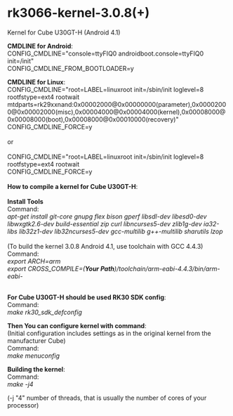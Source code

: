 # rk3066-kernel-3.0.8(+)
Kernel for Cube U30GT-H (Android 4.1)

<strong>CMDLINE for Android</strong>:<br>
CONFIG_CMDLINE="console=ttyFIQ0 androidboot.console=ttyFIQ0 init=/init"<br>
CONFIG_CMDLINE_FROM_BOOTLOADER=y

<strong>CMDLINE for Linux</strong>:<br>
CONFIG_CMDLINE="root=LABEL=linuxroot init=/sbin/init loglevel=8 rootfstype=ext4 rootwait mtdparts=rk29xxnand:0x00002000@0x00000000(parameter),0x00002000@0x00002000(misc),0x00004000@0x00004000(kernel),0x00008000@0x00008000(boot),0x00008000@0x00010000(recovery)"<br>
CONFIG_CMDLINE_FORCE=y<br>
<br>or<br><br>
CONFIG_CMDLINE="root=LABEL=linuxroot init=/sbin/init loglevel=8 rootfstype=ext4 rootwait<br>
CONFIG_CMDLINE_FORCE=y<br>
<br>
<strong>How to compile a kernel for Cube U30GT-H</strong>:<br>
<br>
<strong>Install Tools</strong><br>
Command:<br>
<i>apt-get install git-core gnupg flex bison gperf libsdl-dev libesd0-dev libwxgtk2.6-dev build-essential zip curl libncurses5-dev zlib1g-dev ia32-libs lib32z1-dev lib32ncurses5-dev gcc-multilib g++-multilib sharutils lzop</i><br><br>
(To build the kernel 3.0.8 Android 4.1, use toolchain with GCC 4.4.3)<br>
Command:<br>
<i>export ARCH=arm</i><br>
<i>export CROSS_COMPILE=(<strong>Your Path</strong>)/toolchain/arm-eabi-4.4.3/bin/arm-eabi-</i><br><br>

<strong>For Cube U30GT-H should be used RK30 SDK config</strong>:<br>
Command:<br>
<i>make rk30_sdk_defconfig</i>

<strong>Then You can configure kernel with command</strong>:<br>
(Initial configuration includes settings as in the original kernel from the manufacturer Cube)<br>
Command:<br>
<i>make menuconfig</i><br>

<strong>Building the kernel</strong>:<br>
Command:<br>
<i>make -j4</i>

(-j "4" number of threads, that is usually the number of cores of your processor)
